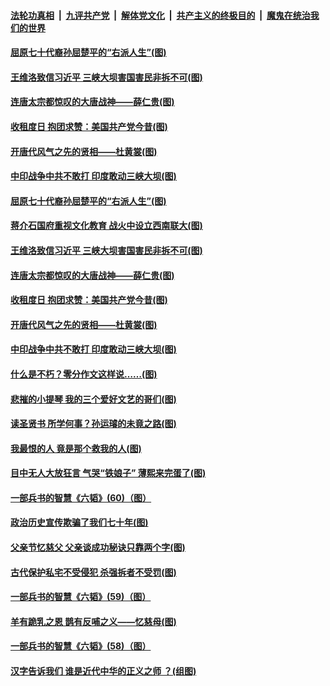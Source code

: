 

####  [法轮功真相](../../../../basic/blob/master/README.md?t=06260431) &nbsp;|&nbsp; [九评共产党](../../../../9ping.md/blob/master/README.md?t=06260431) &nbsp;|&nbsp; [解体党文化](../../../../jtdwh.md/blob/master/README.md?t=06260431)  &nbsp;|&nbsp; [共产主义的终极目的](../../../../gczydzjmd.md/blob/master/README.md?t=06260431) &nbsp;|&nbsp; [魔鬼在统治我们的世界](../../../../mgztzwmdsj.md/blob/master/README.md?t=06260431) 

#### [屈原七十代裔孙屈楚平的“右派人生”(图)](../pages/p6/936524.md?t=06260431) 

#### [王维洛致信习近平 三峡大坝害国害民非拆不可(图)](../pages/p6/937509.md?t=06260431) 

#### [连唐太宗都惊叹的大唐战神——薛仁贵(图)](../pages/p6/936527.md?t=06260431) 

#### [收租度日 抱团求赞：美国共产党今昔(图)](../pages/p6/937312.md?t=06260431) 

#### [开唐代风气之先的贤相——杜黄裳(图)](../pages/p6/932911.md?t=06260431) 

#### [中印战争中共不敢打 印度敢动三峡大坝(图)](../pages/p6/937491.md?t=06260431) 

#### [屈原七十代裔孙屈楚平的“右派人生”(图)](../pages/p6/936524.md?t=06260431) 

#### [蒋介石国府重视文化教育 战火中设立西南联大(图)](../pages/p6/937070.md?t=06260431) 

#### [王维洛致信习近平 三峡大坝害国害民非拆不可(图)](../pages/p6/937509.md?t=06260431) 

#### [连唐太宗都惊叹的大唐战神——薛仁贵(图)](../pages/p6/936527.md?t=06260431) 

#### [收租度日 抱团求赞：美国共产党今昔(图)](../pages/p6/937312.md?t=06260431) 

#### [开唐代风气之先的贤相——杜黄裳(图)](../pages/p6/932911.md?t=06260431) 

#### [中印战争中共不敢打 印度敢动三峡大坝(图)](../pages/p6/937491.md?t=06260431) 

#### [什么是不朽？零分作文这样说……(图)](../pages/p6/937290.md?t=06260431) 

#### [悲摧的小提琴 我的三个爱好文艺的哥们(图)](../pages/p6/937171.md?t=06260431) 

#### [读圣贤书 所学何事？孙运璿的未竟之路(图)](../pages/p6/934952.md?t=06260431) 

#### [我最恨的人 竟是那个救我的人(图)](../pages/p6/937293.md?t=06260431) 

#### [目中无人大放狂言 气哭“铁娘子” 薄熙来完蛋了(图)](../pages/p6/936525.md?t=06260431) 

#### [一部兵书的智慧《六韬》(60)（图）](../pages/p6/931159.md?t=06260431) 

#### [政治历史宣传欺骗了我们七十年(图)](../pages/p6/937285.md?t=06260431) 

#### [父亲节忆慈父 父亲谈成功秘诀只靠两个字(图)](../pages/p6/934146.md?t=06260431) 

#### [古代保护私宅不受侵犯 杀强拆者不受罚(图)](../pages/p6/936439.md?t=06260431) 

#### [一部兵书的智慧《六韬》(59)（图）](../pages/p6/931156.md?t=06260431) 

#### [羊有跪乳之恩 鹊有反哺之义——忆慈母(图)](../pages/p6/934144.md?t=06260431) 

#### [一部兵书的智慧《六韬》(58)（图）](../pages/p6/931154.md?t=06260431) 

#### [汉字告诉我们 谁是近代中华的正义之师 ？(组图)](../pages/p6/936846.md?t=06260431) 

